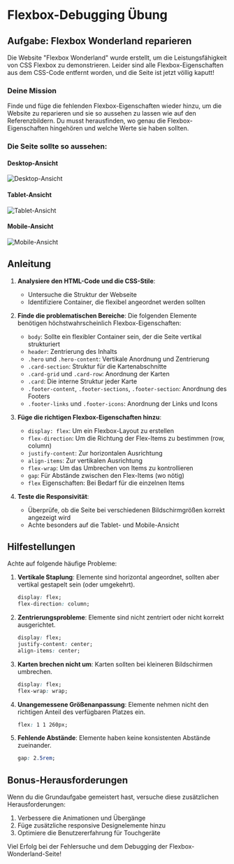 # Flexbox-Debugging Übung

## Aufgabe: Flexbox Wonderland reparieren

Die Website "Flexbox Wonderland" wurde erstellt, um die Leistungsfähigkeit von CSS Flexbox zu demonstrieren. Leider sind alle Flexbox-Eigenschaften aus dem CSS-Code entfernt worden, und die Seite ist jetzt völlig kaputt!

### Deine Mission

Finde und füge die fehlenden Flexbox-Eigenschaften wieder hinzu, um die Website zu reparieren und sie so aussehen zu lassen wie auf den Referenzbildern. Du musst herausfinden, wo genau die Flexbox-Eigenschaften hingehören und welche Werte sie haben sollten.

### Die Seite sollte so aussehen:

#### Desktop-Ansicht

![Desktop-Ansicht](./assets/1.png)

#### Tablet-Ansicht

![Tablet-Ansicht](./assets/2.png)

#### Mobile-Ansicht

![Mobile-Ansicht](./assets/3.png)

## Anleitung

1. **Analysiere den HTML-Code und die CSS-Stile**:

   - Untersuche die Struktur der Webseite
   - Identifiziere Container, die flexibel angeordnet werden sollten

2. **Finde die problematischen Bereiche**:
   Die folgenden Elemente benötigen höchstwahrscheinlich Flexbox-Eigenschaften:

   - `body`: Sollte ein flexibler Container sein, der die Seite vertikal strukturiert
   - `header`: Zentrierung des Inhalts
   - `.hero` und `.hero-content`: Vertikale Anordnung und Zentrierung
   - `.card-section`: Struktur für die Kartenabschnitte
   - `.card-grid` und `.card-row`: Anordnung der Karten
   - `.card`: Die interne Struktur jeder Karte
   - `.footer-content`, `.footer-sections`, `.footer-section`: Anordnung des Footers
   - `.footer-links` und `.footer-icons`: Anordnung der Links und Icons

3. **Füge die richtigen Flexbox-Eigenschaften hinzu**:

   - `display: flex`: Um ein Flexbox-Layout zu erstellen
   - `flex-direction`: Um die Richtung der Flex-Items zu bestimmen (row, column)
   - `justify-content`: Zur horizontalen Ausrichtung
   - `align-items`: Zur vertikalen Ausrichtung
   - `flex-wrap`: Um das Umbrechen von Items zu kontrollieren
   - `gap`: Für Abstände zwischen den Flex-Items (wo nötig)
   - `flex` Eigenschaften: Bei Bedarf für die einzelnen Items

4. **Teste die Responsivität**:
   - Überprüfe, ob die Seite bei verschiedenen Bildschirmgrößen korrekt angezeigt wird
   - Achte besonders auf die Tablet- und Mobile-Ansicht

## Hilfestellungen

Achte auf folgende häufige Probleme:

1. **Vertikale Staplung**:
   Elemente sind horizontal angeordnet, sollten aber vertikal gestapelt sein (oder umgekehrt).

   ```css
   display: flex;
   flex-direction: column;
   ```

2. **Zentrierungsprobleme**:
   Elemente sind nicht zentriert oder nicht korrekt ausgerichtet.

   ```css
   display: flex;
   justify-content: center;
   align-items: center;
   ```

3. **Karten brechen nicht um**:
   Karten sollten bei kleineren Bildschirmen umbrechen.

   ```css
   display: flex;
   flex-wrap: wrap;
   ```

4. **Unangemessene Größenanpassung**:
   Elemente nehmen nicht den richtigen Anteil des verfügbaren Platzes ein.

   ```css
   flex: 1 1 260px;
   ```

5. **Fehlende Abstände**:
   Elemente haben keine konsistenten Abstände zueinander.
   ```css
   gap: 2.5rem;
   ```

## Bonus-Herausforderungen

Wenn du die Grundaufgabe gemeistert hast, versuche diese zusätzlichen Herausforderungen:

1. Verbessere die Animationen und Übergänge
2. Füge zusätzliche responsive Designelemente hinzu
3. Optimiere die Benutzererfahrung für Touchgeräte

Viel Erfolg bei der Fehlersuche und dem Debugging der Flexbox-Wonderland-Seite!
